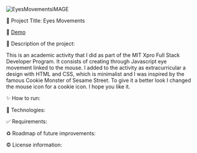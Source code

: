 
![EyesMovementsiMAGE](https://user-images.githubusercontent.com/101289219/170180214-e94ad46a-d366-4558-a5a9-6e24045ff2c0.jpg)


📌 Project Title: Eyes Movements 

👀 [Demo](https://rawcdn.githack.com/ClaudiaLopezLagosGlez/Eyes-Movements/0aa5e7576c9bb25f2988a8287a4dea60aaf10fd0/index.html) 

🎯 Description of the project:

   This is an academic activity that I did as part of the MIT Xpro Full Stack Developer Program. It consists of creating through Javascript eye movement linked to the      mouse. I added to the activity as extracurricular a design with HTML and CSS, which is minimalist and I was inspired by the famous Cookie Monster of Sesame Street. To    give it a better look I changed the mouse icon for a cookie icon. I hope you like it.

✨ How to run:

🚀 Technologies:

✅ Requirements:

♻️ Roadmap of future improvements: 

©️ License information:
 
